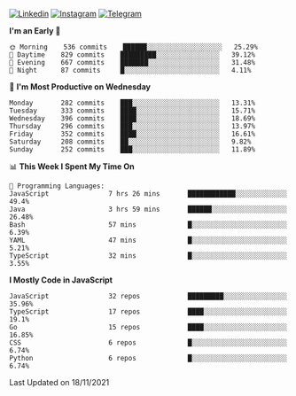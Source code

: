 [![Linkedin](https://img.shields.io/badge/-Archie-blue?style=flat-square&labelColor=gray&logo=Linkedin&logoColor=white&link=https://www.linkedin.com/in/archisdi)](https://www.linkedin.com/in/archisdi)
[![Instagram](https://img.shields.io/badge/-@archisdi-orange?style=flat-square&labelColor=gray&logo=Instagram&logoColor=white&link=https://www.instagram.com/archisdi)](https://www.instagram.com/archisdi)
[![Telegram](https://img.shields.io/badge/-aai-informational?style=flat-square&labelColor=gray&logo=telegram&logoColor=white&link=https://t.me/archisdi)](https://t.me/archisdi)

<!--START_SECTION:waka-->
**I'm an Early 🐤** 

```text
🌞 Morning    536 commits    ██████░░░░░░░░░░░░░░░░░░░   25.29% 
🌆 Daytime    829 commits    █████████░░░░░░░░░░░░░░░░   39.12% 
🌃 Evening    667 commits    ███████░░░░░░░░░░░░░░░░░░   31.48% 
🌙 Night      87 commits     █░░░░░░░░░░░░░░░░░░░░░░░░   4.11%

```
📅 **I'm Most Productive on Wednesday** 

```text
Monday       282 commits    ███░░░░░░░░░░░░░░░░░░░░░░   13.31% 
Tuesday      333 commits    ████░░░░░░░░░░░░░░░░░░░░░   15.71% 
Wednesday    396 commits    ████░░░░░░░░░░░░░░░░░░░░░   18.69% 
Thursday     296 commits    ███░░░░░░░░░░░░░░░░░░░░░░   13.97% 
Friday       352 commits    ████░░░░░░░░░░░░░░░░░░░░░   16.61% 
Saturday     208 commits    ██░░░░░░░░░░░░░░░░░░░░░░░   9.82% 
Sunday       252 commits    ███░░░░░░░░░░░░░░░░░░░░░░   11.89%

```


📊 **This Week I Spent My Time On** 

```text
💬 Programming Languages: 
JavaScript               7 hrs 26 mins       ████████████░░░░░░░░░░░░░   49.4% 
Java                     3 hrs 59 mins       ██████░░░░░░░░░░░░░░░░░░░   26.48% 
Bash                     57 mins             █░░░░░░░░░░░░░░░░░░░░░░░░   6.39% 
YAML                     47 mins             █░░░░░░░░░░░░░░░░░░░░░░░░   5.21% 
TypeScript               32 mins             █░░░░░░░░░░░░░░░░░░░░░░░░   3.55%

```

**I Mostly Code in JavaScript** 

```text
JavaScript               32 repos            █████████░░░░░░░░░░░░░░░░   35.96% 
TypeScript               17 repos            ████░░░░░░░░░░░░░░░░░░░░░   19.1% 
Go                       15 repos            ████░░░░░░░░░░░░░░░░░░░░░   16.85% 
CSS                      6 repos             █░░░░░░░░░░░░░░░░░░░░░░░░   6.74% 
Python                   6 repos             █░░░░░░░░░░░░░░░░░░░░░░░░   6.74%

```



 Last Updated on 18/11/2021
<!--END_SECTION:waka-->